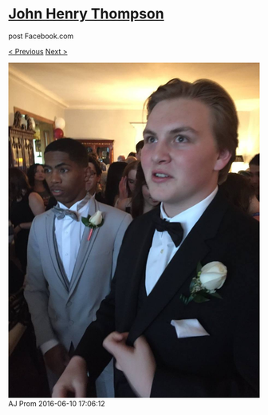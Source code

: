 # [John Henry Thompson](../README.md)
post Facebook.com

[< Previous](2016-06-10-25.md) [Next >](2016-06-10-27.md)

[![](../media/2016-06-10/AJ-Prom-24.jpg)](../README.md)
AJ Prom
2016-06-10 17:06:12